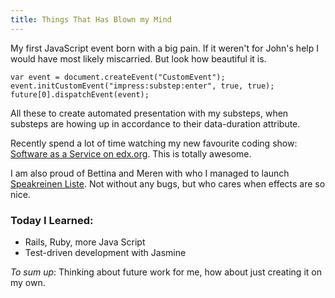 ```yaml
--- 
title: Things That Has Blown my Mind
---
```


My first JavaScript event born with a big pain. If it weren't for John's help I would have most likely miscarried. But look how beautiful it is.

   `var event = document.createEvent("CustomEvent");
    event.initCustomEvent("impress:substep:enter", true, true);
    future[0].dispatchEvent(event);`

All these to create automated presentation with my substeps, when substeps are howing up in accordance to their data-duration attribute.

Recently spend a lot of time watching my new favourite coding show: [Software as a Service on edx.org](https://courses.edx.org/accounts/login?next=/courses/BerkeleyX/CS-169.1x/2013_Summer/courseware). This is totally awesome.

I am also proud of Bettina and Meren with who I managed to launch [Speakreinen Liste](http://speakerinnen-liste.herokuapp.com/). Not without any bugs, but who cares when effects are so nice.


### Today I Learned:
* Rails, Ruby, more Java Script
* Test-driven development with Jasmine

_To sum up_:
Thinking about future work for me, how about just creating it on my own.

